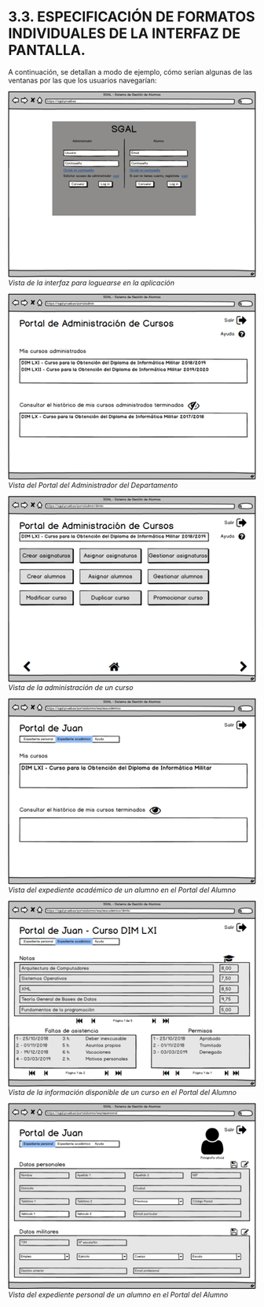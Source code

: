 # **3.3.**        **ESPECIFICACIÓN DE FORMATOS INDIVIDUALES DE LA INTERFAZ DE PANTALLA.**

A continuación, se detallan a modo de ejemplo, cómo serían algunas de las ventanas por las que los usuarios navegarían:

![Ventana log in](../imagenes/interfaz/LogIn.png)
*Vista de la interfaz para loguearse en la aplicación*

![Ventana administracion cursos](../imagenes/interfaz/AdministracionCursos.png)
*Vista del Portal del Administrador del Departamento*

![Ventana gestion curso](../imagenes/interfaz/GestionCurso.png)
*Vista de la administración de un curso*

![Ventana expediente academico](../imagenes/interfaz/ExpedienteAcademico.png)
*Vista del expediente académico de un alumno en el Portal del Alumno*

![Ventana detalles curso ejemplo](../imagenes/interfaz/DIM_LXI.png)
*Vista de la información disponible de un curso en el Portal del Alumno*

![Ventana expediente personal](../imagenes/interfaz/ExpedientePersonal.png)
*Vista del expediente personal de un alumno en el Portal del Alumno*
